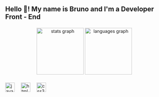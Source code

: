 <h2 align="left">Hello 👋! My name is Bruno and I'm a Developer Front - End</h2>

###

<div align="center">
  <img src=https://github-readme-stats.vercel.app/api?username=brunogbarbosa&theme=algolia&show_icons=true&hide_border=true&count_private=true)" height="150" alt="stats graph"/>
  
  <img src="https://github-readme-stats.vercel.app/api/top-langs/?username=brunogbarbosa&theme=algolia&show_icons=true&hide_border=true&layout=compact" height="150" alt="languages graph"  />
</div>

###

###

###

<div align="left">
  <img src="https://cdn.jsdelivr.net/gh/devicons/devicon/icons/javascript/javascript-original.svg" height="30" alt="javascript logo"  />
  <img width="12" />
  <img src="https://cdn.jsdelivr.net/gh/devicons/devicon/icons/html5/html5-original.svg" height="30" alt="html5 logo"  />
  <img width="12" />
  <img src="https://cdn.jsdelivr.net/gh/devicons/devicon/icons/css3/css3-original.svg" height="30" alt="css3 logo"  />
  <img width="12" />
</div>

###


<br clear="both">

